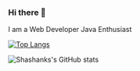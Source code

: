 ### Hi there 👋
I am a Web Developer
Java Enthusiast

<!--
**sosenkkk/sosenkkk** is a ✨ _special_ ✨ repository because its `README.md` (this file) appears on your GitHub profile.

Here are some ideas to get you started:

- 🔭 I’m currently working on ...
- 🌱 I’m currently learning ...
- 👯 I’m looking to collaborate on ...
- 🤔 I’m looking for help with ...
- 💬 Ask me about ...
- 📫 How to reach me: ...
- 😄 Pronouns: ...
- ⚡ Fun fact: ...
-->

[![Top Langs](https://github-readme-stats.vercel.app/api/top-langs/?username=sosenkkk&layout=compact)](https://github.com/sosenkkk)


![Shashanks's GitHub stats](https://github-readme-stats.vercel.app/api?username=sosenkkk&show_icons=true&theme=radical)


